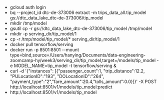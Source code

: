 * gcloud auth login<br />
* bq --project_id dtc-de-373006 extract -m trips_data_all.tip_model gs://dtc_data_lake_dtc-de-373006/tip_model<br />
* mkdir /tmp/model<br />
* gsutil cp -r gs://dtc_data_lake_dtc-de-373006/tip_model /tmp/model<br />
* mkdir -p serving_dir/tip_model/1<br />
* cp -r /tmp/model/tip_model/* serving_dir/tip_model/1<br />
* docker pull tensorflow/serving<br />
* docker run -p 8501:8501 --mount type=bind,source=/Users/hanying/Documents/data-engineering-zoomcamp-hy/week3/serving_dir/tip_model,target=/models/tip_model -e MODEL_NAME=tip_model -t tensorflow/serving &<br />
* curl -d '{"instances": [{"passenger_count":1, "trip_distance":12.2, "PULocationID":"193", "DOLocationID":"264", "payment_type":"2","fare_amount":20.4,"tolls_amount":0.0}]}' -X POST http://localhost:8501/v1/models/tip_model:predict<br />
* http://localhost:8501/v1/models/tip_model<br />
